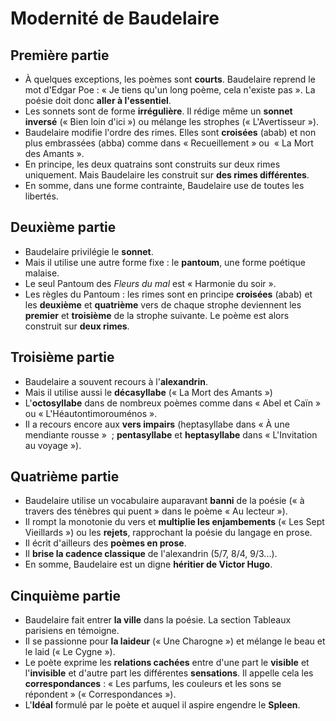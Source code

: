 # Modernité de Baudelaire
## Première partie
- À quelques exceptions, les poèmes sont **courts**. Baudelaire reprend le mot d'Edgar Poe : « Je tiens qu'un long poème, cela n'existe pas ». La poésie doit donc **aller à l'essentiel**.
- Les sonnets sont de forme **irrégulière**. Il rédige même un **sonnet inversé** (« Bien loin d'ici ») ou mélange les strophes (« L'Avertisseur »).
- Baudelaire modifie l'ordre des rimes. Elles sont **croisées** (abab) et non plus embrassées (abba) comme dans « Recueillement » ou  « La Mort des Amants ».
- En principe, les deux quatrains sont construits sur deux rimes uniquement. Mais Baudelaire les construit sur **des rimes différentes**.
- En somme, dans une forme contrainte, Baudelaire use de toutes les libertés.

## Deuxième partie
- Baudelaire privilégie le **sonnet**.
- Mais il utilise une autre forme fixe : le **pantoum**, une forme poétique malaise.
- Le seul Pantoum des *Fleurs du mal* est « Harmonie du soir ».
- Les règles du Pantoum : les rimes sont en principe **croisées** (abab) et les **deuxième** et **quatrième** vers de chaque strophe deviennent les **premier** et **troisième** de la strophe suivante. Le poème est alors construit sur **deux rimes**.

## Troisième partie
- Baudelaire a souvent recours à l'**alexandrin**.
- Mais il utilise aussi le **décasyllabe** (« La Mort des Amants »)
- L'**octosyllabe** dans de nombreux poèmes comme dans « Abel et Caïn »  ou « L'Héautontimorouménos ».
- Il a recours encore aux **vers impairs** (heptasyllabe dans « À une mendiante rousse »  ; **pentasyllabe** et **heptasyllabe** dans « L'Invitation au voyage »).

## Quatrième partie
- Baudelaire utilise un vocabulaire auparavant **banni** de la poésie (« à travers des ténèbres qui puent » dans le poème « Au lecteur »).
- Il rompt la monotonie du vers et **multiplie les enjambements** (« Les Sept Vieillards ») ou les **rejets**, rapprochant la poésie du langage en prose.
- Il écrit d'ailleurs des **poèmes en prose**.
- Il **brise la cadence classique** de l'alexandrin (5/7, 8/4, 9/3...).
- En somme, Baudelaire est un digne **héritier de Victor Hugo**.

## Cinquième partie
- Baudelaire fait entrer **la ville** dans la poésie. La section Tableaux parisiens en témoigne.
- Il se passionne pour **la laideur** (« Une Charogne ») et mélange le beau et le laid (« Le Cygne »).
- Le poète exprime les **relations cachées** entre d'une part le **visible** et l'**invisible** et d'autre part les différentes **sensations**. Il appelle cela les **correspondances** : « Les parfums, les couleurs et les sons se répondent » (« Correspondances »).
- L'**Idéal** formulé par le poète et auquel il aspire engendre le **Spleen**.
